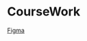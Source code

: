 # CourseWork
[Figma](https://www.figma.com/design/IRxa4kpTcVFquNT35lfxcW/HTL?node-id=1418-10&p=f&t=JTxQV0HCpqrh7KvN-0)
